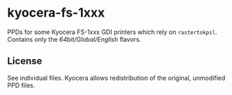 # kyocera-fs-1xxx

PPDs for some Kyocera FS-1xxx GDI printers which rely on `rastertokpsl`.
Contains only the _64bit/Global/English_ flavors.

## License

See individual files. Kyocera allows redistribution of the original, unmodified PPD files.

